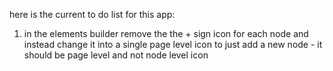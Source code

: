 

here is the current to do list for this app:

1. in the elements builder remove the the + sign icon for each node and instead change it into a single page level icon to just add a new node - it should be page level and not node level icon
